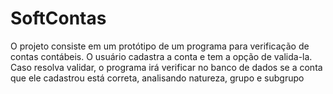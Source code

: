 # SoftContas
O projeto consiste em um protótipo de um programa para verificação de contas contábeis. O usuário cadastra a conta e tem a opção de valida-la. Caso resolva validar, o programa irá verificar no banco de dados se a conta que ele cadastrou está correta, analisando natureza, grupo e subgrupo 
